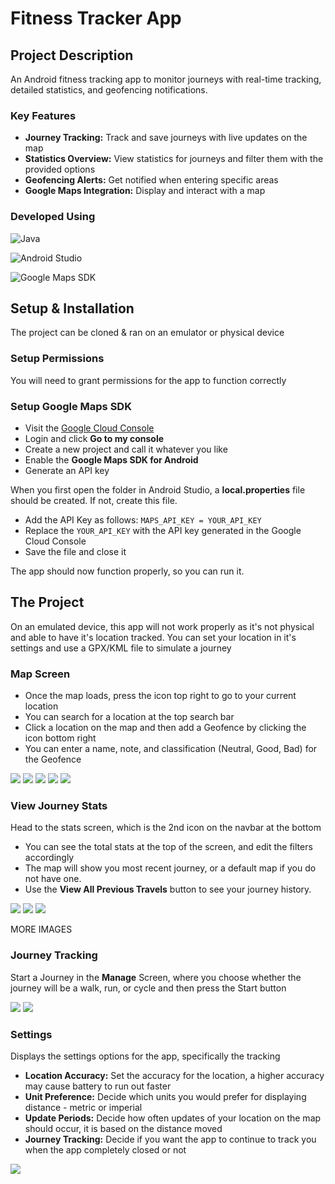 # Fitness Tracker App

## Project Description
An Android fitness tracking app to monitor journeys with real-time tracking, detailed statistics, and geofencing notifications.

### Key Features
- **Journey Tracking:** Track and save journeys with live updates on the map
- **Statistics Overview:** View statistics for journeys and filter them with the provided options
- **Geofencing Alerts:** Get notified when entering specific areas
- **Google Maps Integration:** Display and interact with a map


### Developed Using
![Java](https://img.shields.io/badge/java-%23ED8B00.svg?style=for-the-badge&logo=openjdk&logoColor=white)

![Android Studio](https://img.shields.io/badge/android%20studio-346ac1?style=for-the-badge&logo=android%20studio&logoColor=white)

![Google Maps SDK](https://img.shields.io/badge/Google%20Maps%20SDK-red.svg?style=for-the-badge&logo=googlemaps&logoColor=white)



## Setup & Installation
The project can be cloned & ran on an emulator or physical device

### Setup Permissions
You will need to grant permissions for the app to function correctly

### Setup Google Maps SDK
- Visit the [Google Cloud Console](https://cloud.google.com/cloud-console)
- Login and click **Go to my console**
- Create a new project and call it whatever you like
- Enable the **Google Maps SDK for Android**
- Generate an API key


When you first open the folder in Android Studio, a **local.properties** file should be created. If not, create this file.
- Add the API Key as follows: ```MAPS_API_KEY = YOUR_API_KEY```
- Replace the ```YOUR_API_KEY``` with the API key generated in the Google Cloud Console
- Save the file and close it

The app should now function properly, so you can run it.


## The Project
On an emulated device, this app will not work properly as it's not physical and able to have it's location tracked. You can set your location in it's settings and use a GPX/KML file to simulate a journey
### Map Screen

- Once the map loads, press the icon top right to go to your current location
- You can search for a location at the top search bar
- Click a location on the map and then add a Geofence by clicking the icon bottom right
- You can enter a name, note, and classification (Neutral, Good, Bad) for the Geofence

![](screenshots/Map%20Screen/map_original.png)
![](screenshots/Map%20Screen/map_closeup3.png)
![](screenshots/Map%20Screen/map_search.png)
![](screenshots/Map%20Screen/add_geofence.png)
![](screenshots/Map%20Screen/geofence_added.png)



### View Journey Stats
Head to the stats screen, which is the 2nd icon on the navbar at the bottom


- You can see the total stats at the top of the screen, and edit the filters accordingly
- The map will show you most recent journey, or a default map if you do not have one.
- Use the **View All Previous Travels** button to see your journey history.

![](screenshots/Stats%20Screen/stats_screen.png)
![](screenshots/Stats%20Screen/previous_journeys.png)
![](screenshots/Stats%20Screen/view_journey.png)

MORE IMAGES

### Journey Tracking
Start a Journey in the **Manage** Screen, where you choose whether the journey will be a walk, run, or cycle and then press 
the Start button

![](screenshots/manage_screen.png)
![](screenshots/end_journey.png)


### Settings
Displays the settings options for the app, specifically the tracking
- **Location Accuracy:** Set the accuracy for the location, a higher accuracy may cause battery to run out faster
- **Unit Preference:** Decide which units you would prefer for displaying distance - metric or imperial
- **Update Periods:** Decide how often updates of your location on the map should occur, it is based on the distance moved
- **Journey Tracking:** Decide if you want the app to continue to track you when the app completely closed or not


![](screenshots/settings_screen.png)





